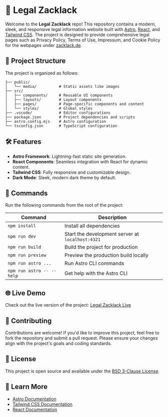 # 🚀 Legal Zacklack

Welcome to the **Legal Zacklack** repo! This repository contains a modern, sleek, and responsive legal information website built with [Astro](https://astro.build), [React](https://reactjs.org/), and [Tailwind CSS](https://tailwindcss.com/). The project is designed to provide comprehensive legal pages such as Privacy Policy, Terms of Use, Impressum, and Cookie Policy for the webpages under [zacklack.de](https://zacklack.de).

## 📂 Project Structure

The project is organized as follows:

```plaintext
├── public/
│   └── media/          # Static assets like images
├── src/
│   ├── components/     # Reusable UI components
│   ├── layouts/        # Layout components
│   ├── pages/          # Page-specific components and content
│   └── styles/         # Global styles
├── .vscode/            # Editor configurations
├── package.json        # Project dependencies and scripts
├── astro.config.mjs    # Astro configuration
└── tsconfig.json       # TypeScript configuration
```


## 🛠️ Features

- **Astro Framework**: Lightning-fast static site generation.
- **React Components**: Seamless integration with React for dynamic content.
- **Tailwind CSS**: Fully responsive and customizable design.
- **Dark Mode**: Sleek, modern dark theme by default.


## 🧞 Commands

Run the following commands from the root of the project:

| Command                   | Description                                      |
|---------------------------|--------------------------------------------------|
| `npm install`             | Install all dependencies                        |
| `npm run dev`             | Start the development server at `localhost:4321`|
| `npm run build`           | Build the project for production                |
| `npm run preview`         | Preview the production build locally            |
| `npm run astro ...`       | Run Astro CLI commands                          |
| `npm run astro -- --help` | Get help with the Astro CLI                     |


## 🌐 Live Demo

Check out the live version of the project:
[Legal Zacklack Live](https://legal.zacklack.de)


## 🤝 Contributing

Contributions are welcome! If you'd like to improve this project, feel free to fork the repository and submit a pull request. Please ensure your changes align with the project's goals and coding standards.


## 📄 License

This project is open source and available under the [BSD 3-Clause License](LICENSE).


## 👀 Learn More

- [Astro Documentation](https://docs.astro.build)
- [Tailwind CSS Documentation](https://tailwindcss.com/docs)
- [React Documentation](https://reactjs.org/docs/getting-started.html)